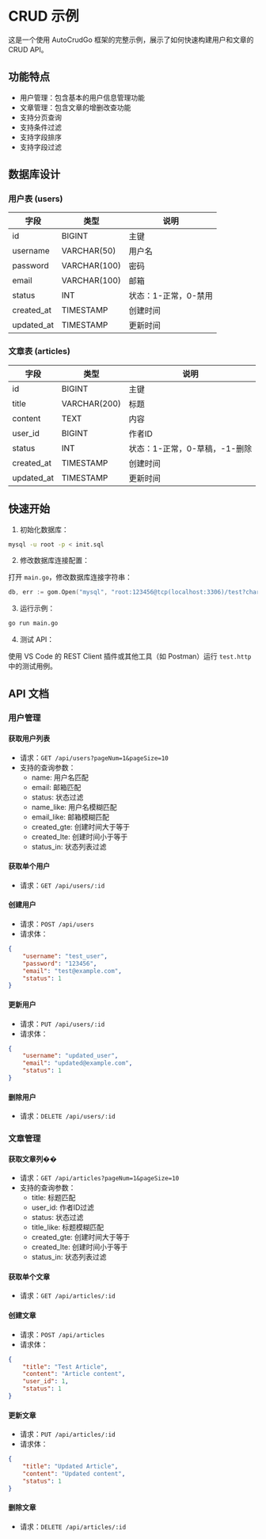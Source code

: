 # CRUD 示例

这是一个使用 AutoCrudGo 框架的完整示例，展示了如何快速构建用户和文章的 CRUD API。

## 功能特点

- 用户管理：包含基本的用户信息管理功能
- 文章管理：包含文章的增删改查功能
- 支持分页查询
- 支持条件过滤
- 支持字段排序
- 支持字段过滤

## 数据库设计

### 用户表 (users)

| 字段 | 类型 | 说明 |
|------|------|------|
| id | BIGINT | 主键 |
| username | VARCHAR(50) | 用户名 |
| password | VARCHAR(100) | 密码 |
| email | VARCHAR(100) | 邮箱 |
| status | INT | 状态：1-正常，0-禁用 |
| created_at | TIMESTAMP | 创建时间 |
| updated_at | TIMESTAMP | 更新时间 |

### 文章表 (articles)

| 字段 | 类型 | 说明 |
|------|------|------|
| id | BIGINT | 主键 |
| title | VARCHAR(200) | 标题 |
| content | TEXT | 内容 |
| user_id | BIGINT | 作者ID |
| status | INT | 状态：1-正常，0-草稿，-1-删除 |
| created_at | TIMESTAMP | 创建时间 |
| updated_at | TIMESTAMP | 更新时间 |

## 快速开始

1. 初始化数据库：

```bash
mysql -u root -p < init.sql
```

2. 修改数据库连接配置：

打开 `main.go`，修改数据库连接字符串：

```go
db, err := gom.Open("mysql", "root:123456@tcp(localhost:3306)/test?charset=utf8mb4&parseTime=True&loc=Local")
```

3. 运行示例：

```bash
go run main.go
```

4. 测试 API：

使用 VS Code 的 REST Client 插件或其他工具（如 Postman）运行 `test.http` 中的测试用例。

## API 文档

### 用户管理

#### 获取用户列表
- 请求：`GET /api/users?pageNum=1&pageSize=10`
- 支持的查询参数：
  - name: 用户名匹配
  - email: 邮箱匹配
  - status: 状态过滤
  - name_like: 用户名模糊匹配
  - email_like: 邮箱模糊匹配
  - created_gte: 创建时间大于等于
  - created_lte: 创建时间小于等于
  - status_in: 状态列表过滤

#### 获取单个用户
- 请求：`GET /api/users/:id`

#### 创建用户
- 请求：`POST /api/users`
- 请求体：
```json
{
    "username": "test_user",
    "password": "123456",
    "email": "test@example.com",
    "status": 1
}
```

#### 更新用户
- 请求：`PUT /api/users/:id`
- 请求体：
```json
{
    "username": "updated_user",
    "email": "updated@example.com",
    "status": 1
}
```

#### 删除用户
- 请求：`DELETE /api/users/:id`

### 文章管理

#### 获取文章列��
- 请求：`GET /api/articles?pageNum=1&pageSize=10`
- 支持的查询参数：
  - title: 标题匹配
  - user_id: 作者ID过滤
  - status: 状态过滤
  - title_like: 标题模糊匹配
  - created_gte: 创建时间大于等于
  - created_lte: 创建时间小于等于
  - status_in: 状态列表过滤

#### 获取单个文章
- 请求：`GET /api/articles/:id`

#### 创建文章
- 请求：`POST /api/articles`
- 请求体：
```json
{
    "title": "Test Article",
    "content": "Article content",
    "user_id": 1,
    "status": 1
}
```

#### 更新文章
- 请求：`PUT /api/articles/:id`
- 请求体：
```json
{
    "title": "Updated Article",
    "content": "Updated content",
    "status": 1
}
```

#### 删除文章
- 请求：`DELETE /api/articles/:id` 